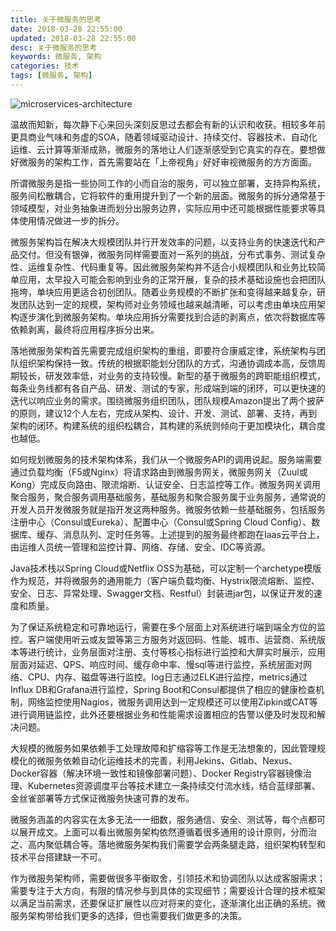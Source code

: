 ```yaml
---
title: 关于微服务的思考
date: 2018-03-28 22:55:00
updated: 2018-03-28 22:55:00
desc: 关于微服务的思考
keywords: 微服务, 架构
categories: 技术
tags: [微服务, 架构]
---
```


![microservices-architecture](/images/microservices-architecture.jpg)

温故而知新，每次静下心来回头深刻反思过去都会有新的认识和收获。相较多年前更具商业气味和务虚的SOA，随着领域驱动设计、持续交付、容器技术、自动化运维、云计算等渐渐成熟，微服务的落地让人们逐渐感受到它真实的存在。要想做好微服务的架构工作，首先需要站在「上帝视角」好好审视微服务的方方面面。

<!--more-->

所谓微服务是指一些协同工作的小而自治的服务，可以独立部署，支持异构系统，服务间松散耦合，它将软件的重用提升到了一个新的层面。微服务的拆分通常基于领域模型，对业务抽象进而划分出服务边界，实际应用中还可能根据性能要求等具体使用情况做进一步的拆分。

微服务架构旨在解决大规模团队并行开发效率的问题，以支持业务的快速迭代和产品交付。但没有银弹，微服务同样需要面对一系列的挑战，分布式事务、测试复杂性、运维复杂性、代码重复等。因此微服务架构并不适合小规模团队和业务比较简单应用，太早投入可能会影响到业务的正常开展，复杂的技术基础设施也会把团队拖垮，单块应用更适合初创团队。随着业务规模的不断扩张和变得越来越复杂，研发团队达到一定的规模，架构师对业务领域也越来越清晰，可以考虑由单块应用架构逐步演化到微服务架构。单块应用拆分需要找到合适的剥离点，依次将数据库等依赖剥离，最终将应用程序拆分出来。

落地微服务架构首先需要完成组织架构的重组，即要符合康威定律，系统架构与团队组织架构保持一致。传统的根据职能划分团队的方式，沟通协调成本高，反馈周期较长，研发效率低，对业务的支持较慢。新型的基于微服务的跨职能组织模式，每条业务线都有各自产品、研发、测试的专家，形成端到端的闭环，可以更快速的迭代以响应业务的需求。围绕微服务组织团队，团队规模Amazon提出了两个披萨的原则，建议12个人左右，完成从架构、设计、开发、测试、部署、支持，再到架构的闭环。构建系统的组织松耦合，其构建的系统则倾向于更加模块化，耦合度也越低。

如何规划微服务的技术架构体系，我们从一个微服务API的调用说起。服务端需要通过负载均衡（F5或Nginx）将请求路由到微服务网关，微服务网关（Zuul或Kong）完成反向路由、限流熔断、认证安全、日志监控等工作。微服务网关调用聚合服务，聚合服务调用基础服务，基础服务和聚合服务属于业务服务，通常说的开发人员开发微服务就是指开发这两种服务。微服务依赖一些基础服务，包括服务注册中心（Consul或Eureka）、配置中心（Consul或Spring Cloud Config）、数据库、缓存、消息队列、定时任务等。上述提到的服务最终都跑在Iaas云平台上，由运维人员统一管理和监控计算、网络、存储、安全、IDC等资源。

Java技术栈以Spring Cloud或Netflix OSS为基础，可以定制一个archetype模版作为规范，并将微服务的通用能力（客户端负载均衡、Hystrix限流熔断、监控、安全、日志、异常处理、Swagger文档、Restful）封装进jar包，以保证开发的速度和质量。

为了保证系统稳定和可靠地运行，需要在多个层面上对系统进行端到端全方位的监控。客户端使用听云或友盟等第三方服务对返回码、性能、城市、运营商、系统版本等进行统计，业务层面对注册、支付等核心指标进行监控和大屏实时展示，应用层面对延迟、QPS、响应时间、缓存命中率、慢sql等进行监控，系统层面对网络、CPU、内存、磁盘等进行监控。log日志通过ELK进行监控，metrics通过Influx DB和Grafana进行监控，Spring Boot和Consul都提供了相应的健康检查机制，网络监控使用Nagios，微服务调用达到一定规模还可以使用Zipkin或CAT等进行调用链监控，此外还要根据业务和性能需求设置相应的告警以便及时发现和解决问题。

大规模的微服务如果依赖手工处理故障和扩缩容等工作是无法想象的，因此管理规模化的微服务依赖自动化运维技术的完善，利用Jekins、Gitlab、Nexus、Docker容器（解决环境一致性和镜像部署问题）、Docker Registry容器镜像治理、Kubernetes资源调度平台等技术建立一条持续交付流水线，结合蓝绿部署、金丝雀部署等方式保证微服务快速可靠的发布。

微服务涵盖的内容实在太多无法一一细数，服务通信、安全、测试等，每个点都可以展开成文。上面可以看出微服务架构依然遵循着很多通用的设计原则，分而治之、高内聚低耦合等。落地微服务架构我们需要学会两条腿走路，组织架构转型和技术平台搭建缺一不可。

作为微服务架构师，需要做很多平衡取舍，引领技术和协调团队以达成客服需求；需要专注于大方向，有限的情况参与到具体的实现细节；需要设计合理的技术框架以满足当前需求，还要保证扩展性以应对将来的变化，逐渐演化出正确的系统。微服务架构带给我们更多的选择，但也需要我们做更多的决策。